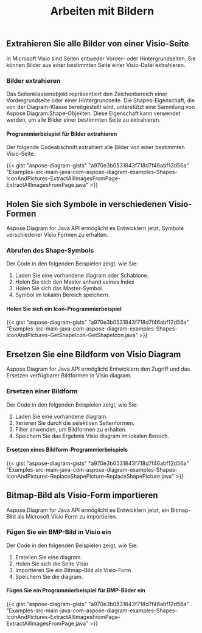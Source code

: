 ﻿---
title: Arbeiten mit Bildern
type: docs
weight: 70
url: /de/java/working-with-images/
---
## **Extrahieren Sie alle Bilder von einer Visio-Seite**
In Microsoft Visio sind Seiten entweder Vorder- oder Hintergrundseiten. Sie können Bilder aus einer bestimmten Seite einer Visio-Datei extrahieren.
### **Bilder extrahieren**
Das Seitenklassenobjekt repräsentiert den Zeichenbereich einer Vordergrundseite oder einer Hintergrundseite. Die Shapes-Eigenschaft, die von der Diagram-Klasse bereitgestellt wird, unterstützt eine Sammlung von Aspose.Diagram.Shape-Objekten. Diese Eigenschaft kann verwendet werden, um alle Bilder einer bestimmten Seite zu extrahieren.
#### **Programmierbeispiel für Bilder extrahieren**
Der folgende Codeabschnitt extrahiert alle Bilder von einer bestimmten Visio-Seite.

{{< gist "aspose-diagram-gists" "a970e3b0531843f718d7f46abf12d56a" "Examples-src-main-java-com-aspose-diagram-examples-Shapes-IconAndPictures-ExtractAllImagesFromPage-ExtractAllImagesFromPage.java" >}}
## **Holen Sie sich Symbole in verschiedenen Visio-Formen**
Aspose.Diagram for Java API ermöglicht es Entwicklern jetzt, Symbole verschiedener Visio Formen zu erhalten.
### **Abrufen des Shape-Symbols**
Der Code in den folgenden Beispielen zeigt, wie Sie:

1. Laden Sie eine vorhandene diagram oder Schablone.
1. Holen Sie sich den Master anhand seines Index
1. Holen Sie sich das Master-Symbol.
1. Symbol im lokalen Bereich speichern.
#### **Holen Sie sich ein Icon-Programmierbeispiel**
{{< gist "aspose-diagram-gists" "a970e3b0531843f718d7f46abf12d56a" "Examples-src-main-java-com-aspose-diagram-examples-Shapes-IconAndPictures-GetShapeIcon-GetShapeIcon.java" >}}
## **Ersetzen Sie eine Bildform von Visio Diagram**
Aspose.Diagram for Java API ermöglicht Entwicklern den Zugriff und das Ersetzen verfügbarer Bildformen in Visio diagram.
### **Ersetzen einer Bildform**
Der Code in den folgenden Beispielen zeigt, wie Sie:

1. Laden Sie eine vorhandene diagram.
1. Iterieren Sie durch die selektiven Seitenformen.
1. Filter anwenden, um Bildformen zu erhalten.
1. Speichern Sie das Ergebnis Visio diagram im lokalen Bereich.
#### **Ersetzen eines Bildform-Programmierbeispiels**
{{< gist "aspose-diagram-gists" "a970e3b0531843f718d7f46abf12d56a" "Examples-src-main-java-com-aspose-diagram-examples-Shapes-IconAndPictures-ReplaceShapePicture-ReplaceShapePicture.java" >}}
## **Bitmap-Bild als Visio-Form importieren**
Aspose.Diagram for Java API ermöglicht es Entwicklern jetzt, ein Bitmap-Bild als Microsoft Visio Form zu importieren.
### **Fügen Sie ein BMP-Bild in Visio ein**
Der Code in den folgenden Beispielen zeigt, wie Sie:

1. Erstellen Sie eine diagram.
1. Holen Sie sich die Seite Visio
1. Importieren Sie ein Bitmap-Bild als Visio-Form
1. Speichern Sie die diagram.
#### **Fügen Sie ein Programmierbeispiel für BMP-Bilder ein**
{{< gist "aspose-diagram-gists" "a970e3b0531843f718d7f46abf12d56a" "Examples-src-main-java-com-aspose-diagram-examples-Shapes-IconAndPictures-ExtractAllImagesFromPage-ExtractAllImagesFromPage.java" >}}
